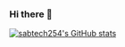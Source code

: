 ### Hi there 👋

<!--
**sabtech254/sabtech254** is a ✨ _special_ ✨ repository because its `README.md` (this file) appears on your GitHub profile.

Here are some ideas to get you started:

- 🔭 I’m currently working on ...
- 🌱 I’m currently learning ...
- 👯 I’m looking to collaborate on ...
- 🤔 I’m looking for help with ...
- 💬 Ask me about ...
- 📫 How to reach me: ...
- 😄 Pronouns: ...
- ⚡ Fun fact: ...
-->
[![sabtech254's GitHub stats](https://github-readme-stats.vercel.app/api?username=anuraghazra)](https://github.com/sabtech254/github-readme-stats)
